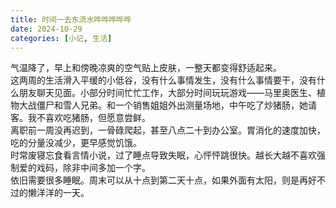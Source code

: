 ```yaml
---
title: 时间一去东流水哗哗哗哗哗
date: 2024-10-29
categories: [小记, 生活]
---
```

气温降了，早上和傍晚凉爽的空气贴上皮肤，一整天都变得舒适起来。
<br>
这两周的生活滑入平缓的小低谷，没有什么事情发生，没有什么事情要干，没有什么朋友聊天见面。小部分时间忙忙工作，大部分时间玩玩游戏——马里奥医生、植物大战僵尸和雪人兄弟。和一个销售姐姐外出测量场地，中午吃了炒猪肠，她请客。我不喜欢吃猪肠，但愿意尝鲜。
<br>
离职前一周没再迟到，一骨碌爬起，甚至八点二十到办公室。胃消化的速度加快，吃的分量没减少，更早感觉饥饿。
<br>
时常废寝忘食看言情小说，过了睡点导致失眠，心怦怦跳很快。越长大越不喜欢强制爱的戏码，除非中间多加一个字。
<br>
依旧需要很多睡眠。周末可以从十点到第二天十点，如果外面有太阳，则是再好不过的懒洋洋的一天。